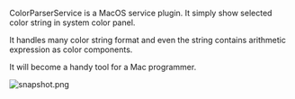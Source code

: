 ColorParserService is a MacOS service plugin. It simply show selected color string in system color panel. 

It handles many color string format and even the string contains arithmetic expression as color components.

It will become a handy tool for a Mac programmer.

![snapshot.png](https://github.com/keefo/ColorParserService/raw/master/snapshot.jpg "Snapshot")